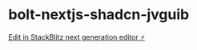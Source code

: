 # bolt-nextjs-shadcn-jvguib

[Edit in StackBlitz next generation editor ⚡️](https://stackblitz.com/~/github.com/gitgodgit/bolt-nextjs-shadcn-jvguib)